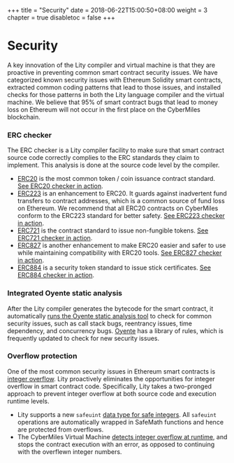 +++
title = "Security"
date = 2018-06-22T15:00:50+08:00
weight = 3
chapter = true
disabletoc = false
+++

# Security

A key innovation of the Lity compiler and virtual machine is that
they are proactive in preventing common smart contract security
issues. We have categorized known security issues with Ethereum
Solidity smart contracts, extracted common coding patterns that lead to
those issues, and installed checks for those patterns in both the Lity
language compiler and the virtual machine. We believe that 95% of
smart contract bugs that lead to money loss on Ethereum will not 
occur in the first place on the CyberMiles blockchain.

### ERC checker

The ERC checker is a Lity compiler facility to make sure that smart contract source code
correctly complies to the ERC standards they claim to implement. This analysis is done at the
source code level by the compiler.

* [ERC20](https://theethereum.wiki/w/index.php/ERC20_Token_Standard) is the most common token / coin issuance contract standard. [See ERC20 checker in action](http://lity.readthedocs.io/en/latest/erc-contract-standard-checker/erc20-checker.html#erc20-contract-standard-checker).
* [ERC223](https://github.com/ethereum/EIPs/issues/223) is an enhancement to ERC20. It guards against inadvertent fund transfers to contract addresses, which is a common source of fund loss on Ethereum. We recommend that all ERC20 contracts on CyberMiles conform to the ERC223 standard for better safety. [See ERC223 checker in action](http://lity.readthedocs.io/en/latest/erc-contract-standard-checker/erc223-checker.html#erc223-contract-standard-checker).
* [ERC721](https://github.com/ethereum/EIPs/blob/master/EIPS/eip-721.md) is the contract standard to issue non-fungible tokens. [See ERC721 checker in action](http://lity.readthedocs.io/en/latest/erc-contract-standard-checker/erc721-checker.html#erc721-contract-standard-checker).
* [ERC827](https://github.com/ethereum/EIPs/issues/827) is another enhancement to make ERC20 easier and safer to use while maintaining compatibility with ERC20 tools. [See ERC827 checker in action](http://lity.readthedocs.io/en/latest/erc-contract-standard-checker/erc827-checker.html#erc827-contract-standard-checker).
* [ERC884](https://github.com/ethereum/EIPs/blob/master/EIPS/eip-884.md) is a security token standard to issue stick certificates. [See ERC884 checker in action](http://lity.readthedocs.io/en/latest/erc-contract-standard-checker/erc884-checker.html#erc884-contract-standard-checker).

### Integrated Oyente static analysis

After the Lity compiler generates the bytecode for the smart contract, it automatically [runs the Oyente static analysis tool](https://lity.readthedocs.io/en/latest/oyente-integration.html) to check for common security issues, such as call stack bugs, reentrancy issues, time dependency, and concurrency bugs. [Oyente](https://github.com/melonproject/oyente) has a library of rules, which is frequently updated to check for new security issues.

### Overflow protection

One of the most common security issues in Ethereum smart contracts is 
[integer overflow](https://medium.com/cybermiles/building-a-safer-crypto-token-27c96a7e78fd). Lity proactively eliminates the opportunities for integer overflow
in smart contract code. Specifically, Lity takes a two-pronged approach to prevent integer overflow at both source code 
and execution runtime levels.

* Lity supports a new `safeuint` [data type for safe integers](https://lity.readthedocs.io/en/latest/safeuint.html#safeuint-type). All `safeuint` operations are automatically wrapped in SafeMath functions and hence are protected from overflows.
* The CyberMiles Virtual Machine [detects integer overflow at runtime](https://lity.readthedocs.io/en/latest/overflow-protection.html#lity-s-ethereum-virtual-machine), and stops the contract execution with an error, as opposed to continuing with the overflewn integer numbers.

